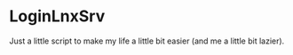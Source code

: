 # LoginLnxSrv
Just a little script to make my life a little bit easier (and me a little bit lazier).
